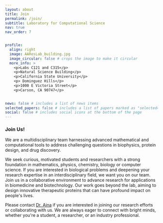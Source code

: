 ```yaml
---
layout: about
title: Join
permalink: /join/
subtitle: Laboratory for Computational Science
nav: true
nav_order: 7


profile:
  align: right
  image: AAResLab_building.jpg
  image_circular: false # crops the image to make it circular
  more_info: >
    <p>Labs C121 and C315</p>
    <p>Natural Science Building</p>
    <p>California State University</p>
    <p> Dominguez Hills</p>
    <p>1000 E Victoria Street</p>
    <p>Carson, CA 90747</p>
  

news: false # includes a list of news items
selected_papers: false # includes a list of papers marked as "selected={true}"
social: false # includes social icons at the bottom of the page
---
```

### Join Us!
We are a multidisciplinary team harnessing advanced mathematical and computational tools to address challenging questions in biophysics, protein design, and drug discovery.

We seek curious, motivated students and researchers with a strong foundation in mathematics, physics, chemistry, biology or computer science.
If you are interested in biological problems and deepening your research expertise in an interdisciplinary field, we want you on our team.
Join us in a collaborative environment to advance research for applications in biomedicine and biotechnology.
Our work goes beyond the lab, aiming to design innovative therapeutic proteins that can have profound impact on people's lives.

Please contact [Dr. Aina](https://www.linkedin.com/in/ainaadekunle) if you are interested in joining our research efforts or collaborating with us. We are always eager to connect with bright minds, whether you're a student, a researcher, or an industry professional.


